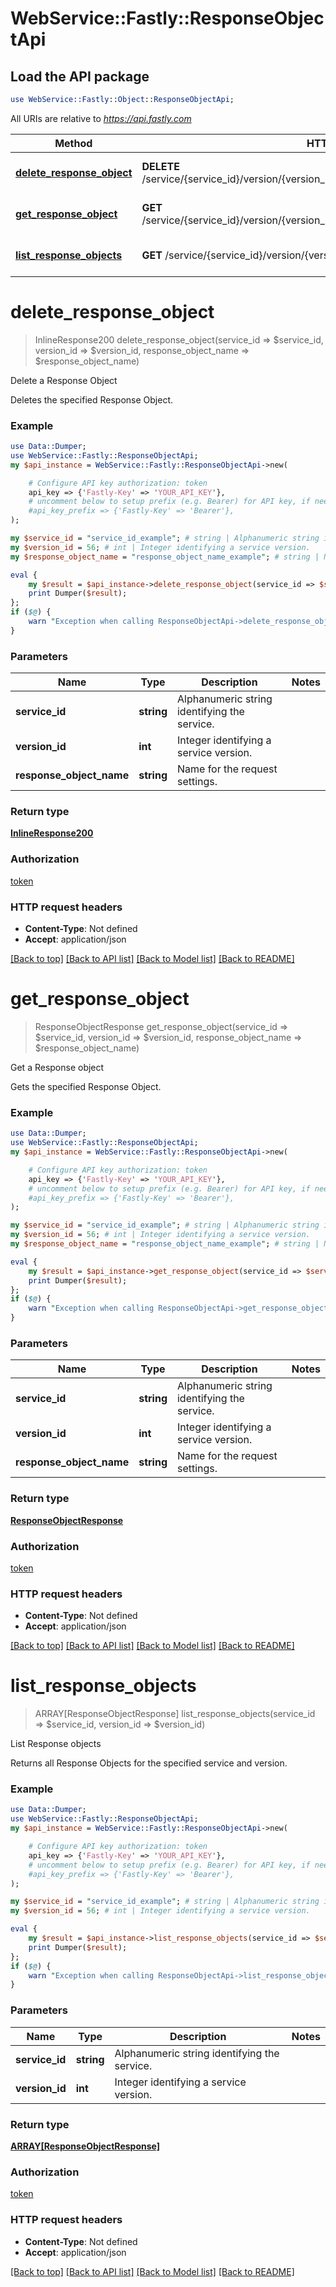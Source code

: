 # WebService::Fastly::ResponseObjectApi

## Load the API package
```perl
use WebService::Fastly::Object::ResponseObjectApi;
```

All URIs are relative to *https://api.fastly.com*

Method | HTTP request | Description
------------- | ------------- | -------------
[**delete_response_object**](ResponseObjectApi.md#delete_response_object) | **DELETE** /service/{service_id}/version/{version_id}/response_object/{response_object_name} | Delete a Response Object
[**get_response_object**](ResponseObjectApi.md#get_response_object) | **GET** /service/{service_id}/version/{version_id}/response_object/{response_object_name} | Get a Response object
[**list_response_objects**](ResponseObjectApi.md#list_response_objects) | **GET** /service/{service_id}/version/{version_id}/response_object | List Response objects


# **delete_response_object**
> InlineResponse200 delete_response_object(service_id => $service_id, version_id => $version_id, response_object_name => $response_object_name)

Delete a Response Object

Deletes the specified Response Object.

### Example
```perl
use Data::Dumper;
use WebService::Fastly::ResponseObjectApi;
my $api_instance = WebService::Fastly::ResponseObjectApi->new(

    # Configure API key authorization: token
    api_key => {'Fastly-Key' => 'YOUR_API_KEY'},
    # uncomment below to setup prefix (e.g. Bearer) for API key, if needed
    #api_key_prefix => {'Fastly-Key' => 'Bearer'},
);

my $service_id = "service_id_example"; # string | Alphanumeric string identifying the service.
my $version_id = 56; # int | Integer identifying a service version.
my $response_object_name = "response_object_name_example"; # string | Name for the request settings.

eval {
    my $result = $api_instance->delete_response_object(service_id => $service_id, version_id => $version_id, response_object_name => $response_object_name);
    print Dumper($result);
};
if ($@) {
    warn "Exception when calling ResponseObjectApi->delete_response_object: $@\n";
}
```

### Parameters

Name | Type | Description  | Notes
------------- | ------------- | ------------- | -------------
 **service_id** | **string**| Alphanumeric string identifying the service. | 
 **version_id** | **int**| Integer identifying a service version. | 
 **response_object_name** | **string**| Name for the request settings. | 

### Return type

[**InlineResponse200**](InlineResponse200.md)

### Authorization

[token](../README.md#token)

### HTTP request headers

 - **Content-Type**: Not defined
 - **Accept**: application/json

[[Back to top]](#) [[Back to API list]](../README.md#documentation-for-api-endpoints) [[Back to Model list]](../README.md#documentation-for-models) [[Back to README]](../README.md)

# **get_response_object**
> ResponseObjectResponse get_response_object(service_id => $service_id, version_id => $version_id, response_object_name => $response_object_name)

Get a Response object

Gets the specified Response Object.

### Example
```perl
use Data::Dumper;
use WebService::Fastly::ResponseObjectApi;
my $api_instance = WebService::Fastly::ResponseObjectApi->new(

    # Configure API key authorization: token
    api_key => {'Fastly-Key' => 'YOUR_API_KEY'},
    # uncomment below to setup prefix (e.g. Bearer) for API key, if needed
    #api_key_prefix => {'Fastly-Key' => 'Bearer'},
);

my $service_id = "service_id_example"; # string | Alphanumeric string identifying the service.
my $version_id = 56; # int | Integer identifying a service version.
my $response_object_name = "response_object_name_example"; # string | Name for the request settings.

eval {
    my $result = $api_instance->get_response_object(service_id => $service_id, version_id => $version_id, response_object_name => $response_object_name);
    print Dumper($result);
};
if ($@) {
    warn "Exception when calling ResponseObjectApi->get_response_object: $@\n";
}
```

### Parameters

Name | Type | Description  | Notes
------------- | ------------- | ------------- | -------------
 **service_id** | **string**| Alphanumeric string identifying the service. | 
 **version_id** | **int**| Integer identifying a service version. | 
 **response_object_name** | **string**| Name for the request settings. | 

### Return type

[**ResponseObjectResponse**](ResponseObjectResponse.md)

### Authorization

[token](../README.md#token)

### HTTP request headers

 - **Content-Type**: Not defined
 - **Accept**: application/json

[[Back to top]](#) [[Back to API list]](../README.md#documentation-for-api-endpoints) [[Back to Model list]](../README.md#documentation-for-models) [[Back to README]](../README.md)

# **list_response_objects**
> ARRAY[ResponseObjectResponse] list_response_objects(service_id => $service_id, version_id => $version_id)

List Response objects

Returns all Response Objects for the specified service and version.

### Example
```perl
use Data::Dumper;
use WebService::Fastly::ResponseObjectApi;
my $api_instance = WebService::Fastly::ResponseObjectApi->new(

    # Configure API key authorization: token
    api_key => {'Fastly-Key' => 'YOUR_API_KEY'},
    # uncomment below to setup prefix (e.g. Bearer) for API key, if needed
    #api_key_prefix => {'Fastly-Key' => 'Bearer'},
);

my $service_id = "service_id_example"; # string | Alphanumeric string identifying the service.
my $version_id = 56; # int | Integer identifying a service version.

eval {
    my $result = $api_instance->list_response_objects(service_id => $service_id, version_id => $version_id);
    print Dumper($result);
};
if ($@) {
    warn "Exception when calling ResponseObjectApi->list_response_objects: $@\n";
}
```

### Parameters

Name | Type | Description  | Notes
------------- | ------------- | ------------- | -------------
 **service_id** | **string**| Alphanumeric string identifying the service. | 
 **version_id** | **int**| Integer identifying a service version. | 

### Return type

[**ARRAY[ResponseObjectResponse]**](ResponseObjectResponse.md)

### Authorization

[token](../README.md#token)

### HTTP request headers

 - **Content-Type**: Not defined
 - **Accept**: application/json

[[Back to top]](#) [[Back to API list]](../README.md#documentation-for-api-endpoints) [[Back to Model list]](../README.md#documentation-for-models) [[Back to README]](../README.md)

